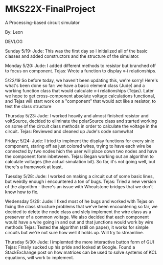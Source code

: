 # MKS22X-FinalProject
A Processing-based circuit simulator

By: Leon

DEVLOG

Sunday 5/19:
Jude: This was the first day so I initialized all of the basic classes and added constructors and the structure of the simulator.


Monday 5/20:
Jude: I added different methods to resistor but branched off to focus on component.
Tejas: Wrote a function to display v-i relationships.

5/22/19
So before today, we haven't been updating this, we're sorry! Here's what's
been done so far: we have a basic element class (Jude) and a working function
class that would calculate v-i relationships (Tejas). Later we hope to get
cross-component absolute voltage calculations functional, and Tejas will start
work on a "component" that would act like a resistor, to test the class
structure


Thursday 5/23:
Jude: I worked heavily and almost finished resistor and voltSource, decided to eliminate the polarSource class and started working on some of the circuit class methods in order to calculate the voltage in the circuit.
Tejas: Reviewed and cleaned up Jude's code somewhat


Friday: 5/24:
Jude: I tried to implment the display functions for every sinle component, staring off as just colored wires, trying to have each wire be connected by two nodes hich the user will place down two nodes and have the component form inbetween.
Tejas: Began working out an algorithm to calculate voltages (the actual simulation bit). So far, it's not going well, but there's a framework at least.





Tuesday 5/28:
Jude: I worked on making a circuit out of some basic lines, but weirdly enough i encountered a ton of bugs.
Tejas: Tried a new version of the algorithm - there's an issue with Wheatstone bridges that we don't know how to fix.

Wedensday 5/29:
Jude: I fixed most of he bugs and worked with Tejas on fixing the class structure problems that we've been encountering so far, we decided to delete the node class and slely implement the wire class as a preserver of a common voltage. We also decided that each component would have a wire going in and out and that junctions would work by wire methods
Tejas: Tested the algorithm (still on paper), it works for simple circuits but we're not sure how well it holds up. Will try to streamline.


Thursday 5/30:
Jude: I implemted the more interactive button form of GUI
Tejas: Finally sucked up his pride and looked at Google. Found a StackExchange post on how matrices can be used to solve systems of KCL equations, will work to implement.

